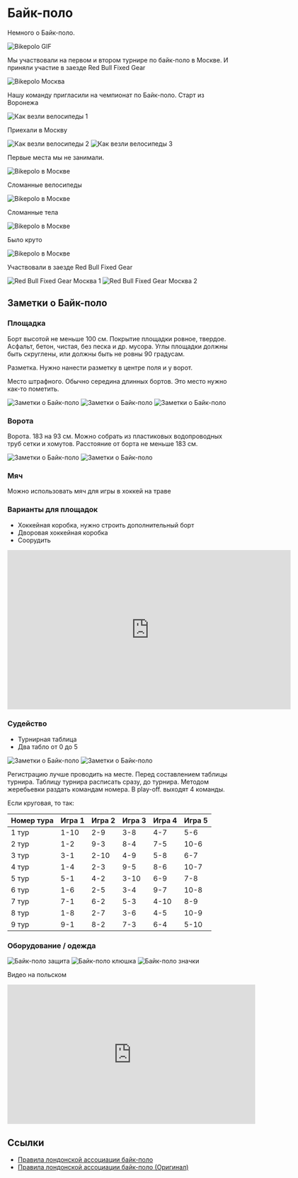 # Байк-поло

Немного о Байк-поло.

![Bikepolo GIF](./bikepolo.gif)

Мы участвовали на первом и втором турнире по байк-поло в Москве. И приняли участие в заезде Red Bull Fixed Gear

![Bikepolo Москва](./bike-polo-msk-2.jpg)

Нашу команду пригласили на чемпионат по Байк-поло. Старт из Воронежа

![Как везли велосипеды 1](./bikepolo-auto-1.jpg)

Приехали в Москву

![Как везли велосипеды 2](./bikepolo-auto-2.jpg)
![Как везли велосипеды 3](./bikepolo-auto-3.jpg)

Первые места мы не занимали.

![Bikepolo в Москве](./bikepolo-insta-1.png)

Сломанные велосипеды

![Bikepolo в Москве](./bikepolo-insta-2.png)

Сломанные тела

![Bikepolo в Москве](./bikepolo-insta-3.png)

Было круто

![Bikepolo в Москве](./bikepolo-insta-4.png)

Участвовали в заезде Red Bull Fixed Gear

![Red Bull Fixed Gear Москва 1](./red-bull-fixed-gear-msk-1.png)
![Red Bull Fixed Gear Москва 2](./red-bull-fixed-gear-msk-2.png)

## Заметки о Байк-поло

### Площадка
Борт высотой не меньше 100 см. Покрытие площадки ровное, твердое. Асфальт, бетон, чистая, без песка и др. мусора.
Углы площадки должны быть скруглены, или должны быть не ровны 90 градусам.

Разметка. Нужно нанести разметку в центре поля и у ворот.

Место штрафного. Обычно середина длинных бортов. Это место нужно как-то пометить.


![Заметки о Байк-поло](./bikepolo-bort-1.jpg)
![Заметки о Байк-поло](./bikepolo-bort-2.jpg)
![Заметки о Байк-поло](./bikepolo-beton.jpg)

### Ворота

Ворота. 183 на 93 см. Можно собрать из пластиковых водопроводных труб сетки и хомутов. Расстояние от борта не меньше 183 см.

![Заметки о Байк-поло](./bikepolo-vorota-1.jpg)
![Заметки о Байк-поло](./bikepolo-vorota-2.jpg)

### Мяч

Можно использовать мяч для игры в хоккей на траве

### Варианты для площадок

* Хоккейная коробка, нужно строить дополнительный борт
* Дворовая хоккейная коробка
* Соорудить

<iframe src="https://player.vimeo.com/video/72505419?color=f01000" width="640" height="360" frameborder="0" allow="autoplay; fullscreen" allowfullscreen></iframe>

### Судейство

* Турнирная таблица
* Два табло от 0 до 5

![Заметки о Байк-поло](./bikepolo-grid.jpg)
![Заметки о Байк-поло](./bikepolo-table.jpg)

Регистрацию лучше проводить на месте. Перед составлением таблицы турнира. Таблицу турнира расписать сразу, до турнира. Методом жеребьевки раздать командам номера. В play-off. выходят 4 команды.

Если круговая, то так:

| Номер тура | Игра 1 | Игра 2 | Игра 3 | Игра 4 | Игра 5 |
|------------|--------|--------|--------|--------|--------|
| 1 тур	| 1-10	| 2-9	| 3-8	| 4-7	| 5-6	|
| 2 тур	| 1-2	| 9-3	| 8-4	| 7-5	| 10-6	|
| 3 тур	| 3-1	| 2-10	| 4-9	| 5-8	| 6-7	|
| 4 тур	| 1-4	| 2-3	| 9-5	| 8-6	| 10-7	|
| 5 тур	| 5-1	| 4-2	| 3-10	| 6-9	| 7-8	|
| 6 тур	| 1-6	| 2-5	| 3-4	| 9-7	| 10-8	|
| 7 тур	| 7-1	| 6-2	| 5-3	| 4-10	| 8-9	|
| 8 тур	| 1-8	| 2-7	| 3-6	| 4-5	| 10-9	|
| 9 тур	| 9-1	| 8-2	| 7-3	| 6-4	| 5-10	|

### Оборудование / одежда

![Байк-поло защита](./bikepolo-zaschita.jpg)
![Байк-поло клюшка](./bikepolo-klushka.jpg)
![Байк-поло значки](./bikepolo-znachki.jpg)

Видео на польском

<iframe width="560" height="315" src="https://www.youtube.com/embed/IjA9lK7aVMc" frameborder="0" allow="accelerometer; autoplay; encrypted-media; gyroscope; picture-in-picture" allowfullscreen></iframe>

## Ссылки

* [Правила лондонской ассоциации байк-поло](http://www.velo-kursk.ru/forum/viewtopic.php?f=53&t=3989)
* [Правила лондонской ассоциации байк-поло (Оригинал)](http://www.lhbpa.org/resources/LHBPA_Bike_Polo_Rules.pdf)
